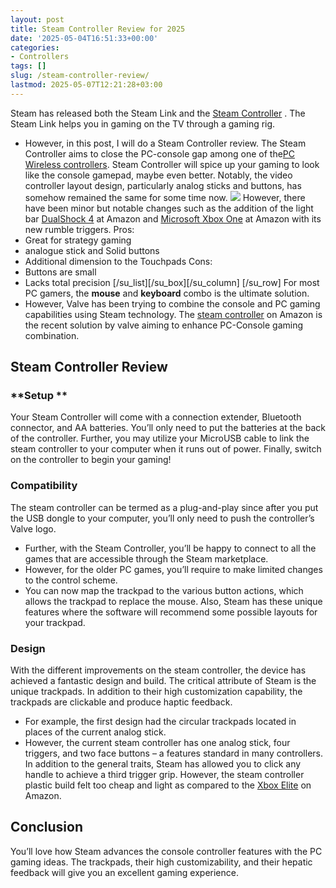 ```yaml
---
layout: post
title: Steam Controller Review for 2025
date: '2025-05-04T16:51:33+00:00'
categories:
- Controllers
tags: []
slug: /steam-controller-review/
lastmod: 2025-05-07T12:21:28+03:00
---
```


Steam has released both the Steam Link and the
[Steam Controller](https://www.amazon.com/dp/B016KBVBCS/?tag=p-policy-20)
. The Steam Link helps you in gaming on the TV through a gaming rig.
- However, in this post, I will do a Steam Controller review. The Steam Controller aims to close the PC-console gap among one of the[PC Wireless controllers](https://pestpolicy.com/).
Steam Controller will spice up your gaming to look like the console gamepad, maybe even better.
Notably, the video controller layout design, particularly analog sticks and buttons, has somehow remained the same for some time now.
![](/assets/img/img/)
However, there have been minor but notable changes such as the addition of the light bar
[DualShock 4](https://www.amazon.com/dp/B00BGA9X9W/?tag=p-policy-20)
at Amazon and
[Microsoft Xbox One](https://www.amazon.com/dp/B00KL3WBBC/?tag=p-policy-20)
at Amazon with its new rumble triggers.
Pros:
- Great for strategy gaming
- analogue stick and Solid buttons
- Additional dimension to the Touchpads
Cons:
- Buttons are small
- Lacks total precision
[/su_list][/su_box][/su_column]
[/su_row]
For most PC gamers, the
**mouse**
and
**keyboard**
combo is the ultimate solution.
- However, Valve has been trying to combine the console and PC gaming capabilities using Steam technology.
The
[steam controller](https://www.amazon.com/dp/B016KBVBCS/?tag=p-policy-20)
on Amazon is the recent solution by valve aiming to enhance PC-Console gaming combination.
## Steam Controller Review
### **Setup **
Your Steam Controller will come with a connection extender, Bluetooth connector, and AA batteries.
You’ll only need to put the batteries at the back of the controller.
Further, you may utilize your MicroUSB cable to link the steam controller to your computer when it runs out of power.
Finally, switch on the controller to begin your gaming!
### Compatibility
The steam controller can be termed as a plug-and-play since after you put the USB dongle to your computer, you’ll only need to push the controller’s Valve logo.
- Further, with the Steam Controller, you’ll be happy to connect to all the games that are accessible through the Steam marketplace.
- However, for the older PC games, you’ll require to make limited changes to the control scheme.
- You can now map the trackpad to the various button actions, which allows the trackpad to replace the mouse.
Also, Steam has these unique features where the software will recommend some possible layouts for your trackpad.
### **Design**
With the different improvements on the steam controller, the device has achieved a fantastic design and build.
The critical attribute of Steam is the unique trackpads. In addition to their high customization capability, the trackpads are clickable and produce haptic feedback.
- For example, the first design had the circular trackpads located in places of the current analog stick.
- However, the current steam controller has one analog stick, four triggers, and two face buttons – a features standard in many controllers.
In addition to the general traits, Steam has allowed you to click any handle to achieve a third trigger grip.
However, the steam controller plastic build felt too cheap and light as compared to the
[Xbox Elite](https://www.amazon.com/dp/B00ZDNNRB8/?tag=p-policy-20)
on Amazon.
## Conclusion
You’ll love how Steam advances the console controller features with the PC gaming ideas.
The trackpads, their high customizability, and their hepatic feedback will give you an excellent gaming experience.
